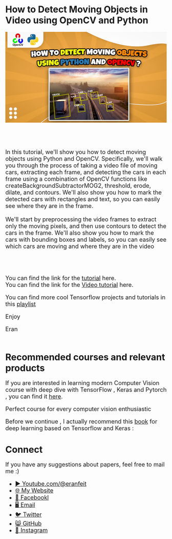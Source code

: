 # How to Detect Moving Objects in Video using OpenCV and Python

<p align="center">
  <img width="800" src="how to detect moving objects using python and opencv (1).jpg" "image">
</p>

##
<br/><br/> 

<font size= "4" >
In this tutorial, we'll show you how to detect moving objects using Python and OpenCV. Specifically, we'll walk you through the process of taking a video file of moving cars, extracting each frame, and detecting the cars in each frame using a combination of OpenCV functions like createBackgroundSubtractorMOG2, threshold, erode, dilate, and contours. We'll also show you how to mark the detected cars with rectangles and text, so you can easily see where they are in the frame.
<br/><br/> 
We'll start by preprocessing the video frames to extract only the moving pixels, and then use contours to detect the cars in the frame. We'll also show you how to mark the cars with bounding boxes and labels, so you can easily see which cars are moving and where they are in the video

<br/><br/> 

You can find the link for the [tutorial](https://eranfeit.net/how-to-detect-moving-objects-in-video-using-opencv-and-python/) here.  
You can find the link for the [Video tutorial](https://youtu.be/YSLVAxgclCo) here. 

You can find more cool Tensorflow projects and tutorials in this [playlist](https://www.youtube.com/watch?v=fd1msoIpM5Q&list=PLdkryDe59y4bxVvpexwR6PMTHH6_vFXjA)

Enjoy

Eran
<br/><br/> 

</font>

# Recommended courses and relevant products 
<font size= "4" >

If you are interested in learning modern Computer Vision course with deep dive with TensorFlow , Keras and Pytorch , you can find it [here](http://bit.ly/3HeDy1V).

Perfect course for every computer vision enthusiastic

Before we continue , I actually recommend this [book](https://amzn.to/3STWZ2N) for deep learning based on Tensorflow and Keras : 



</font>

# Connect

<font size= "4" >
If you have any suggestions about papers, feel free to mail me :)

- [▶️ Youtube.com/@eranfeit](youtube.com/@eranfeit?sub_confirmation=1)
- [🌐 My Website](https://eranfeit.net)
- [🐙 Facebookl](https://www.facebook.com/groups/3080601358933585)
- [🖥️ Email](mailto:feitgemel@gmail.com)
- [🐦 Twitter](https://twitter.com/eran_feit )
- [😸 GitHub](https://github.com/feitgemel)
- [📸 Instagram](https://www.instagram.com/eran_feit/)
</font>

